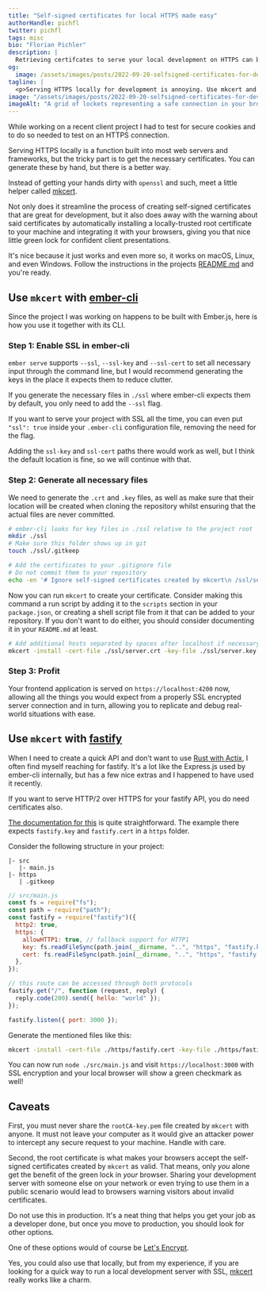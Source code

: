 ```yaml
---
title: "Self-signed certificates for local HTTPS made easy"
authorHandle: pichfl
twitter: pichfl
tags: misc
bio: "Florian Pichler"
description: |
  Retrieving certifcates to serve your local development on HTTPS can be cumbersome. Use mkcert to automate the process, here is how.
og:
  image: /assets/images/posts/2022-09-20-selfsigned-certificates-for-development/og-image.png
tagline: |
  <p>Serving HTTPS locally for development is annoying. Use mkcert and get started in minutes.</p>
image: "/assets/images/posts/2022-09-20-selfsigned-certificates-for-development/signed.jpg"
imageAlt: "A grid of lockets representing a safe connection in your browser"
---
```


While working on a recent client project I had to test for secure cookies and to
do so needed to test on an HTTPS connection.

Serving HTTPS locally is a function built into most web servers and frameworks,
but the tricky part is to get the necessary certificates. You can generate these
by hand, but there is a better way.

Instead of getting your hands dirty with `openssl` and such, meet a little
helper called [mkcert][mkcert].

[mkcert]: https://github.com/FiloSottile/mkcert/

Not only does it streamline the process of creating self-signed certificates
that are great for development, but it also does away with the warning about
said certificates by automatically installing a locally-trusted root certificate
to your machine and integrating it with your browsers, giving you that nice
little green lock for confident client presentations.

It's nice because it just works and even more so, it works on macOS, Linux, and
even Windows. Follow the instructions in the projects [README.md][readme] and
you're ready.

## Use `mkcert` with [ember-cli][ember-cli]

Since the project I was working on happens to be built with Ember.js, here is
how you use it together with its CLI.

### Step 1: Enable SSL in ember-cli

`ember serve` supports `--ssl`, `--ssl-key` and `--ssl-cert` to set all
necessary input through the command line, but I would recommend generating the
keys in the place it expects them to reduce clutter.

If you generate the necessary files in `./ssl` where ember-cli expects them by
default, you only need to add the `--ssl` flag.

If you want to serve your project with SSL all the time, you can even put
`"ssl": true` inside your `.ember-cli` configuration file, removing the need for
the flag.

Adding the `ssl-key` and `ssl-cert` paths there would work as well, but I think
the default location is fine, so we will continue with that.

### Step 2: Generate all necessary files

We need to generate the `.crt` and `.key` files, as well as make sure that their
location will be created when cloning the repository whilst ensuring that the
actual files are never committed.

```bash
# ember-cli looks for key files in ./ssl relative to the project root
mkdir ./ssl
# Make sure this folder shows up in git
touch ./ssl/.gitkeep

# Add the certificates to your .gitignore file
# Do not commit them to your repository
echo -en '# Ignore self-signed certificates created by mkcert\n /ssl/server.crt\n/ssl/server.key\n' >> .gitignore
```

Now you can run `mkcert` to create your certificate. Consider making this
command a run script by adding it to the `scripts` section in your
`package.json`, or creating a shell script file from it that can be added to
your repository. If you don't want to do either, you should consider documenting
it in your `README.md` at least.

```bash
# Add additional hosts separated by spaces after localhost if necessary
mkcert -install -cert-file ./ssl/server.crt -key-file ./ssl/server.key localhost
```

### Step 3: Profit

Your frontend application is served on `https://localhost:4200` now, allowing
all the things you would expect from a properly SSL encrypted server connection
and in turn, allowing you to replicate and debug real-world situations with
ease.

## Use `mkcert` with [fastify][fastify]

When I need to create a quick API and don’t want to use [Rust with
Actix][actix], I often find myself reaching for fastify. It's a lot like the
Express.js used by ember-cli internally, but has a few nice extras and I
happened to have used it recently.

If you want to serve HTTP/2 over HTTPS for your fastify API, you do need
certificates also.

[The documentation for this][fastify-https] is quite straightforward. The
example there expects `fastify.key` and `fastify.cert` in a `https` folder.

Consider the following structure in your project:

```
|- src
   |- main.js
|- https
   | .gitkeep
```

```js
// src/main.js
const fs = require("fs");
const path = require("path");
const fastify = require("fastify")({
  http2: true,
  https: {
    allowHTTP1: true, // fallback support for HTTP1
    key: fs.readFileSync(path.join(__dirname, "..", "https", "fastify.key")),
    cert: fs.readFileSync(path.join(__dirname, "..", "https", "fastify.cert")),
  },
});

// this route can be accessed through both protocols
fastify.get("/", function (request, reply) {
  reply.code(200).send({ hello: "world" });
});

fastify.listen({ port: 3000 });
```

Generate the mentioned files like this:

```bash
mkcert -install -cert-file ./https/fastify.cert -key-file ./https/fastify.key localhost
```

You can now run `node ./src/main.js` and visit `https://localhost:3000` with SSL
encryption and your local browser will show a green checkmark as well!

## Caveats

First, you must never share the `rootCA-key.pem` file created by `mkcert` with
anyone. It must not leave your computer as it would give an attacker power to
intercept any secure request to your machine. Handle with care.

Second, the root certificate is what makes your browsers accept the self-signed
certificates created by `mkcert` as valid. That means, only _you_ alone get the
benefit of the green lock in _your_ browser. Sharing your development server
with someone else on your network or even trying to use them in a public
scenario would lead to browsers warning visitors about invalid certificates.

Do not use this in production. It's a neat thing that helps you get your job as
a developer done, but once you move to production, you should look for other
options.

One of these options would of course be [Let's Encrypt][letsencrypt].

Yes, you could also use that locally, but from my experience, if you are looking
for a quick way to run a local development server with SSL, [mkcert][mkcert]
really works like a charm.

[actix]: https://actix.rs/docs/http2/
[ember-cli]: https://cli.emberjs.com/
[fastify-https]:
  https://www.fastify.io/docs/latest/Reference/HTTP2/#secure-https
[fastify]: https://www.fastify.io
[letsencrypt]: https://letsencrypt.org
[readme]:
  https://github.com/FiloSottile/mkcert/blob/master/README.md#installation
